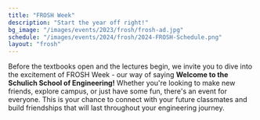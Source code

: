 ```yaml
---
title: "FROSH Week"
description: "Start the year off right!"
bg_image: "/images/events/2023/frosh/frosh-ad.jpg"
schedule: "/images/events/2024/frosh/2024-FROSH-Schedule.png"
layout: "frosh"
---
```


Before the textbooks open and the lectures begin, we invite you to dive into the excitement of FROSH Week - our way of saying **Welcome to the Schulich School of Engineering!** Whether you're looking to make new friends, explore campus, or just have some fun, there's an event for everyone. This is your chance to connect with your future classmates and build friendships that will last throughout your engineering journey.
